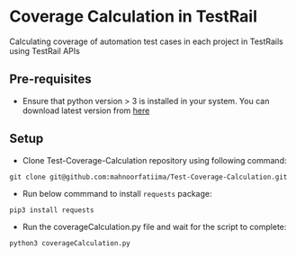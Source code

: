 # Coverage Calculation in TestRail

Calculating coverage of automation test cases in each project in TestRails using TestRail APIs

## Pre-requisites

* Ensure that python version > 3 is installed in your system. You can download latest version from [here](https://www.python.org/downloads/)

## Setup

* Clone Test-Coverage-Calculation repository using following command:
```
git clone git@github.com:mahnoorfatiima/Test-Coverage-Calculation.git
```

* Run below commmand to install `requests` package:
```
pip3 install requests
```

* Run the coverageCalculation.py file and wait for the script to complete:
```
python3 coverageCalculation.py
```
